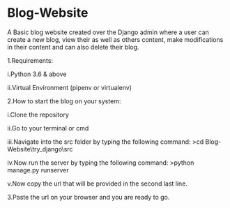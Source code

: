 # Blog-Website
A Basic blog website created over the Django admin where a user can create a new blog, view their as well as others content, make modifications in their content and can also delete their blog.

1.Requirements:
  
i.Python 3.6 & above
  
ii.Virtual Environment (pipenv or virtualenv)
    
2.How to start the blog on your system:
  
i.Clone the repository
  
ii.Go to your terminal or cmd
  
iii.Navigate into the src folder by typing the following command:
    >cd Blog-Website\try_django\src

iv.Now run the server by typing the following command:
    >python manage.py runserver

v.Now copy the url that will be provided in the second last line.
  
3.Paste the url on your browser and you are ready to go.

